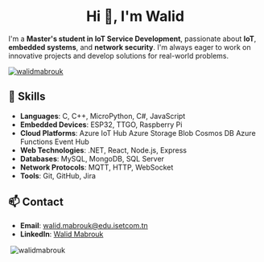 <h1 align="center">Hi 👋, I'm Walid</h1>

I'm a **Master's student in IoT Service Development**, passionate about **IoT**, **embedded systems**, and **network security**. I'm always eager to work on innovative projects and develop solutions for real-world problems.

<p align="left"> <a href="https://github.com/ryo-ma/github-profile-trophy"><img src="https://github-profile-trophy.vercel.app/?username=walidmabrouk" alt="walidmabrouk" /></a> </p>

## 🔧 Skills
- **Languages**: C, C++, MicroPython, C#, JavaScript
- **Embedded Devices**: ESP32, TTGO, Raspberry Pi
- **Cloud Platforms**: Azure IoT Hub Azure Storage Blob Cosmos DB Azure Functions Event Hub
- **Web Technologies**: .NET, React, Node.js, Express
- **Databases**: MySQL, MongoDB, SQL Server
- **Network Protocols**: MQTT, HTTP, WebSocket
- **Tools**: Git, GitHub, Jira

## 📫 Contact
- **Email**: walid.mabrouk@edu.isetcom.tn
- **LinkedIn**: [Walid Mabrouk](https://www.linkedin.com/in/walid-mabrouk)
<p>&nbsp;<img align="center" src="https://github-readme-stats.vercel.app/api?username=walidmabrouk&show_icons=true&locale=en" alt="walidmabrouk" /></p>
